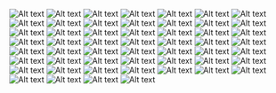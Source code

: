 ![Alt text](day6-01.png) ![Alt text](day6-02.png) ![Alt text](day6-03.png) ![Alt text](day6-04.png) ![Alt text](day6-05.png) ![Alt text](day6-06.png) ![Alt text](day6-07.png) ![Alt text](day6-08.png) ![Alt text](day6-09.png) ![Alt text](day6-10.png) ![Alt text](day6-11.png) ![Alt text](day6-12.png) ![Alt text](day6-13.png) ![Alt text](day6-14.png) ![Alt text](day6-15.png) ![Alt text](day6-16.png) ![Alt text](day6-17.png) ![Alt text](day6-18.png) ![Alt text](day6-19.png) ![Alt text](day6-20.png) ![Alt text](day6-21.png) ![Alt text](day6-22.png) ![Alt text](day6-23.png) ![Alt text](day6-24.png) ![Alt text](day6-25.png) ![Alt text](day6-26.png) ![Alt text](day6-27.png) ![Alt text](day6-28.png) ![Alt text](day6-29.png) ![Alt text](day6-30.png) ![Alt text](day6-31.png) ![Alt text](day6-32.png) ![Alt text](day6-33.png) ![Alt text](day6-34.png) ![Alt text](day6-35.png) ![Alt text](day6-36.png) ![Alt text](day6-37.png) ![Alt text](day6-38.png) ![Alt text](day6-39.png) ![Alt text](day6-40.png) ![Alt text](day6-41.png) ![Alt text](day6-42.png) ![Alt text](day6-43.png) ![Alt text](day6-44.png) ![Alt text](day6-45.png) ![Alt text](day6-46.png) ![Alt text](day6-47.png) ![Alt text](day6-48.png) ![Alt text](day6-49.png) ![Alt text](day6-50.png) ![Alt text](day6-51.png) ![Alt text](day6-52.png) ![Alt text](day6-53.png)